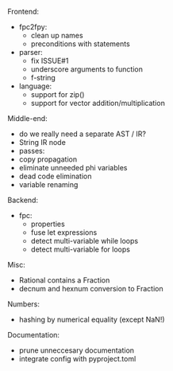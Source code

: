 Frontend:
 - fpc2fpy:
   - clean up names
   - preconditions with statements
 - parser:
   - fix ISSUE#1
   - underscore arguments to function
   - f-string
 - language:
   - support for zip()
   - support for vector addition/multiplication

Middle-end:
 - do we really need a separate AST / IR?
 - String IR node
 - passes:
  - copy propagation
  - eliminate unneeded phi variables
  - dead code elimination
  - variable renaming

Backend:
 - fpc:
    - properties
    - fuse let expressions
    - detect multi-variable while loops
    - detect multi-variable for loops

Misc:
  - Rational contains a Fraction
  - decnum and hexnum conversion to Fraction

Numbers:
  - hashing by numerical equality (except NaN!)

Documentation:
  - prune unneccesary documentation
  - integrate config with pyproject.toml
